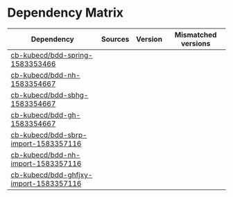 # Dependency Matrix

Dependency | Sources | Version | Mismatched versions
---------- | ------- | ------- | -------------------
[cb-kubecd/bdd-spring-1583353466](https://github.com/cb-kubecd/bdd-spring-1583353466.git) |  | []() | 
[cb-kubecd/bdd-nh-1583354667](https://github.com/cb-kubecd/bdd-nh-1583354667.git) |  | []() | 
[cb-kubecd/bdd-sbhg-1583354667](https://github.com/cb-kubecd/bdd-sbhg-1583354667.git) |  | []() | 
[cb-kubecd/bdd-gh-1583354667](https://github.com/cb-kubecd/bdd-gh-1583354667.git) |  | []() | 
[cb-kubecd/bdd-sbrp-import-1583357116](https://github.com/cb-kubecd/bdd-sbrp-import-1583357116.git) |  | []() | 
[cb-kubecd/bdd-nh-import-1583357116](https://github.com/cb-kubecd/bdd-nh-import-1583357116.git) |  | []() | 
[cb-kubecd/bdd-ghfjxy-import-1583357116](https://github.com/cb-kubecd/bdd-ghfjxy-import-1583357116.git) |  | []() | 
